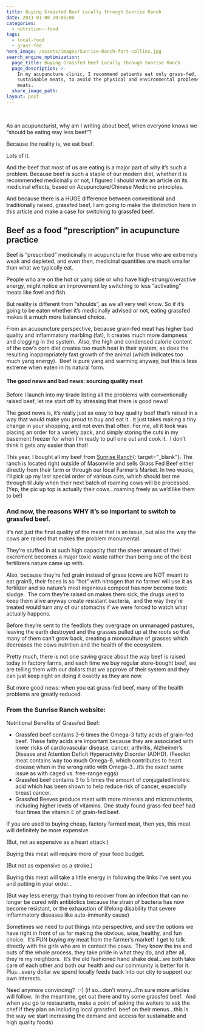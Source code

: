 ```yaml
---
title: Buying Grassfed Beef Locally through Sunrise Ranch
date: 2011-01-08 20:05:00
categories:
  - nutrition--food
tags:
  - local-food
  - grass-fed
hero_image: /assets/images/Sunrise-Ranch-fort-collins.jpg
search_engine_optimization:
  page_title: Buying Grassfed Beef Locally through Sunrise Ranch
  page_description: >-
    In my acupuncture clinic, I recommend patients eat only grass-fed,
    sustainable meats, to avoid the physical and environmental problems of CAFO
    meats.
  share_image_path:
layout: post
---
```


&nbsp;

As an acupuncturist, why am I writing about beef, when everyone knows we “should be eating way less beef”?

Because the reality is, we eat beef.&nbsp;

Lots of it.

And the beef that most of us are eating is a major part of why it’s such a problem. Because beef is such a staple of our modern diet, whether it is recommended medicinally or not, I figured I should write an article on its medicinal effects, based on Acupuncture/Chinese Medicine principles.&nbsp;

And because there is a HUGE difference between conventional and traditionally raised, grassfed beef, I am going to make the distinction here in this article and make a case for switching to grassfed beef.

## Beef as a food “prescription” in acupuncture practice

Beef is “prescribed” medicinally in acupuncture for those who are extremely weak and depleted, and even then, medicinal quantities are much smaller than what we typically eat.

People who are on the hot or yang side or who have high-strung/overactive energy, might notice an improvement by switching to less “activating” meats like fowl and fish.

But reality is different from “shoulds”, as we all very well know. So if it’s going to be eaten whether it’s medicinally advised or not, eating grassfed makes it a much more balanced choice.

From an acupuncture perspective, because grain-fed meat has higher bad quality and inflammatory marbling (fat), it creates much more dampness and clogging in the system.&nbsp; Also, the high and condensed calorie content of the cow’s corn diet creates too much heat in their system, as does the resulting inappropriately fast growth of the animal (which indicates too much yang energy).&nbsp; Beef is pure yang and warming anyway, but this is less extreme when eaten in its natural form.

#### The good news and bad news: sourcing quality meat

Before I launch into my tirade listing all the problems with conventionally raised beef, let me start off by stressing that there is good news!

The good news is, it’s really just as easy to buy quality beef that’s raised in a way that would make you proud to buy and eat it…it just takes making a tiny change in your shopping, and not even that often. For me, all it took was placing an order for a variety pack, and simply storing the cuts in my basement freezer for when I’m ready to pull one out and cook it.&nbsp; I don’t think it gets any easier than that!

This year, I bought all my beef from [Sunrise Ranch](http://r20.rs6.net/tn.jsp?llr=lem6kddab&amp;et=1104078084179&amp;s=0&amp;e=001VPMzYI6b7ar9WEyjKRWHHQkuqK4wiGZ2Oehm8X2oxTFy17klLxhgSMT_QXjJFDpr9HrAAmLKgYvEMM1Y6D5ZbUCb0Nkuw8su-2vCFBjMl49YAViKqh9vOBj7_c5F_tvQ){: target="_blank"}. The ranch is located right outside of Masonville and sells Grass Fed Beef either directly from their farm or through our local Farmer’s Market. In two weeks, I’ll pick up my last special order of various cuts, which should last me through til July when their next batch of roaming cows will be processed. (Yep, the pic up top is actually their cows…roaming freely as we’d like them to be!)

### And now, the reasons WHY it’s so important to switch to grassfed beef.

It’s not just the final quality of the meat that is an issue, but also the way the cows are raised that makes the problem monumental.&nbsp;

They’re stuffed in at such high capacity that the sheer amount of their excrement becomes a major toxic waste rather than being one of the best fertilizers nature came up with.&nbsp;

Also, because they’re fed grain instead of grass (cows are NOT meant to eat grain!), their feces is so “hot” with nitrogen that no farmer will use it as fertilizer and so nature’s most ingenious compost has now become toxic sludge.&nbsp; The corn they’re raised on makes them sick, the drugs used to keep them alive anyway create resistant bacteria,&nbsp; and the way they’re treated would turn any of our stomachs if we were forced to watch what actually happens.&nbsp;

Before they’re sent to the feedlots they overgraze on unmanaged pastures, leaving the earth destroyed and the grasses pulled up at the roots so that many of them can’t grow back, creating a monoculture of grasses which decreases the cows nutrition and the health of the ecosystem.&nbsp;

Pretty much, there is not one saving grace about the way beef is raised today in factory farms, and each time we buy regular store-bought beef, we are telling them with our dollars that we approve of their system and they can just keep right on doing it exactly as they are now.

But more good news: when you eat grass-fed beef, many of the health problems are greatly reduced.

### From the Sunrise Ranch website:

Nutritional Benefits of Grassfed Beef:

* Grassfed beef contains 3-6 times the Omega-3 fatty acids of grain-fed beef. These fatty acids are important because they are associated with lower risks of cardiovascular disease, cancer, arthritis, Alzheimer’s Disease and Attention Deficit Hyperactivity Disorder (ADHD). (Feedlot meat contains way too much Omega-6, which contributes to heart disease when in the wrong ratio with Omega-3…it’s the exact same issue as with caged vs. free-range eggs)
* Grassfed beef contains 3 to 5 times the amount of conjugated linoleic acid which has been shown to help reduce risk of cancer, especially breast cancer.
* Grassfed Beeves produce meat with more minerals and micronutrients, including higher levels of vitamins. One study found grass-fed beef had four times the vitamin E of grain-fed beef.

If you are used to buying cheap, factory farmed meat, then yes, this meat will definitely be more expensive.

(But, not as expensive as a heart attack.)

Buying this meat will require more of your food budget.

(But not as expensive as a stroke.)

Buying this meat will take a little energy in following the links I’ve sent you and putting in your order…

(But way less energy than trying to recover from an infection that can no longer be cured with antibiotics because the strain of bacteria has now become resistant, or the exhaustion of lifelong disability that severe inflammatory diseases like auto-immunity cause)

Sometimes we need to put things into perspective, and see the options we have right in front of us for making the obvious, wise, healthy, and fun choice.&nbsp; It’s FUN buying my meat from the farmer’s market!&nbsp; I get to talk directly with the girls who are in contact the cows.&nbsp; They know the ins and outs of the whole process, they take pride in what they do, and after all, they’re my neighbors.&nbsp; It’s the old fashioned hand shake deal…we both take care of each other and both our health and our community is better for it.&nbsp; Plus…every dollar we spend locally feeds back into our city to support our own interests.

Need anymore convincing?&nbsp; :-) (if so…don’t worry…I’m sure more articles will follow.&nbsp; In the meantime, get out there and try some grassfed beef.&nbsp; And when you go to restaurants, make a point of asking the waiters to ask the chef if they plan on including local grassfed&nbsp; beef on their menus…this is the way we start increasing the demand and access for sustainable and high quality foods)

&nbsp;